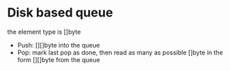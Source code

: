 Disk based queue
================

the element type is []byte

* Push: [][]byte into the queue
* Pop: mark last pop as done, then read as many as possible []byte in the form [][]byte from the queue